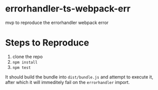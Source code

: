 # errorhandler-ts-webpack-err
mvp to reproduce the errorhandler webpack error

# Steps to Reproduce
1. clone the repo
1. `npm install`
1. `npm test`

It should build the bundle into `dist/bundle.js` and attempt to execute it, after which it will immeditely fail on the `errorhandler` import.
